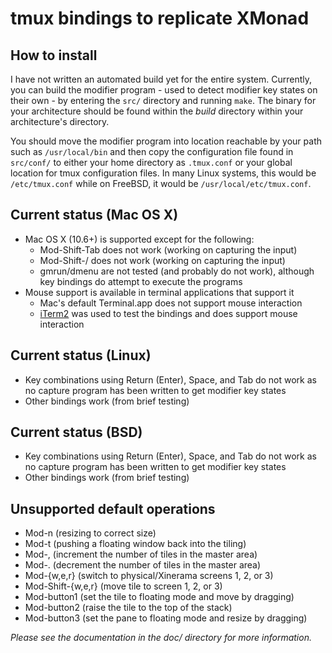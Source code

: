 tmux bindings to replicate XMonad
=================================

How to install
--------------
I have not written an automated build yet for the entire system. Currently, you
can build the modifier program - used to detect modifier key states on their
own - by entering the `src/` directory and running `make`. The binary for your
architecture should be found within the _build_ directory within your
architecture's directory.

You should move the modifier program into location reachable by your path such
as `/usr/local/bin` and then copy the configuration file found in `src/conf/`
to either your home directory as `.tmux.conf` or your global location for
tmux configuration files. In many Linux systems, this would be `/etc/tmux.conf`
while on FreeBSD, it would be `/usr/local/etc/tmux.conf`.

Current status (Mac OS X)
-------------------------
* Mac OS X (10.6+) is supported except for the following:
    * Mod-Shift-Tab does not work (working on capturing the input)
    * Mod-Shift-/ does not work (working on capturing the input)
    * gmrun/dmenu are not tested (and probably do not work), although key
      bindings do attempt to execute the programs
* Mouse support is available in terminal applications that support it
    * Mac's default Terminal.app does not support mouse interaction
    * [iTerm2](http://www.iterm2.com) was used to test the bindings and does
      support mouse interaction

Current status (Linux)
----------------------
* Key combinations using Return (Enter), Space, and Tab do not work as no
  capture program has been written to get modifier key states
* Other bindings work (from brief testing)

Current status (BSD)
--------------------
* Key combinations using Return (Enter), Space, and Tab do not work as no
  capture program has been written to get modifier key states
* Other bindings work (from brief testing)

Unsupported default operations
------------------------------
* Mod-n (resizing to correct size)
* Mod-t (pushing a floating window back into the tiling)
* Mod-, (increment the number of tiles in the master area)
* Mod-. (decrement the number of tiles in the master area)
* Mod-{w,e,r} (switch to physical/Xinerama screens 1, 2, or 3)
* Mod-Shift-{w,e,r} (move tile to screen 1, 2, or 3)
* Mod-button1 (set the tile to floating mode and move by dragging)
* Mod-button2 (raise the tile to the top of the stack)
* Mod-button3 (set the pane to floating mode and resize by dragging)

_Please see the documentation in the doc/ directory for more information._

